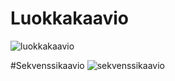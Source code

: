 # Luokkakaavio
![luokkakaavio](https://github.com/ruuskal/ot-harjoitustyo/blob/master/dokumentaatio/classDiagram.png)

#Sekvenssikaavio
![sekvenssikaavio](https://github.com/ruuskal/ot-harjoitustyo/blob/master/dokumentaatio/sekvenssi1.png)
